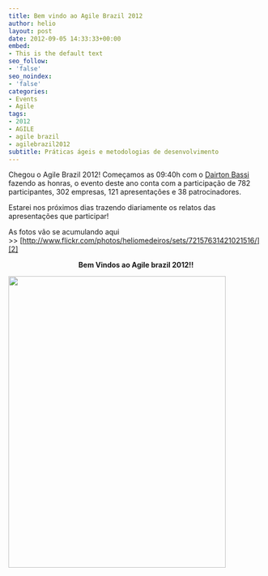 ```yaml
---
title: Bem vindo ao Agile Brazil 2012
author: helio
layout: post
date: 2012-09-05 14:33:33+00:00
embed:
- This is the default text
seo_follow:
- 'false'
seo_noindex:
- 'false'
categories:
- Events
- Agile
tags:
- 2012
- AGILE
- agile brazil
- agilebrazil2012
subtitle: Práticas ágeis e metodologias de desenvolvimento
---
```

Chegou o Agile Brazil 2012! Começamos as 09:40h com o [Dairton Bassi][1] fazendo as honras, o evento deste ano conta com a participação de 782 participantes, 302 empresas, 121 apresentações e 38 patrocinadores.

Estarei nos próximos dias trazendo diariamente os relatos das apresentações que participar!

As fotos vão se acumulando aqui >> [http://www.flickr.com/photos/heliomedeiros/sets/72157631421021516/][2]

<p style="text-align: center">
  <strong>Bem Vindos ao Agile brazil 2012!!</strong>
</p>

[<img class="aligncenter size-full wp-image-581" src="/uploads/2012/09/Screen-Shot-2012-09-05-at-12.23.36-PM.png" alt="" width="429" height="575" srcset="/uploads/2012/09/Screen-Shot-2012-09-05-at-12.23.36-PM.png 429w, /uploads/2012/09/Screen-Shot-2012-09-05-at-12.23.36-PM-223x300.png 223w" sizes="(max-width: 429px) 100vw, 429px" />][3]

&nbsp;

 [1]: http://twitter.com/dbassi "@dbassi"
 [2]: http://www.flickr.com/photos/heliomedeiros/sets/72157631421021516/ "Agile Brazil 2012 - Flickr"
 [3]: /uploads/2012/09/Screen-Shot-2012-09-05-at-12.23.36-PM.png